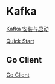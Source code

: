 # Kafka

[Kafka 安装与启动](http://orchome.com/6)

[Quick Start](https://kafka.apache.org/documentation/#gettingStarted)

## Go Client
[Go Client](https://github.com/segmentio/kafka-go)

